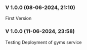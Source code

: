 ### V 1.0.0 (08-06-2024, 21:10)

First Version

### V 1.0.0 (11-06-2024, 23:58)

Testing Deployment of gyms service

